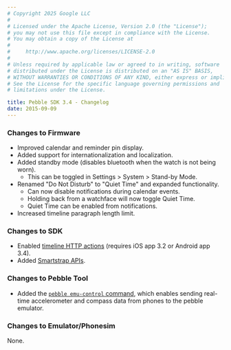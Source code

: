 ```yaml
---
# Copyright 2025 Google LLC
#
# Licensed under the Apache License, Version 2.0 (the "License");
# you may not use this file except in compliance with the License.
# You may obtain a copy of the License at
#
#     http://www.apache.org/licenses/LICENSE-2.0
#
# Unless required by applicable law or agreed to in writing, software
# distributed under the License is distributed on an "AS IS" BASIS,
# WITHOUT WARRANTIES OR CONDITIONS OF ANY KIND, either express or implied.
# See the License for the specific language governing permissions and
# limitations under the License.

title: Pebble SDK 3.4 - Changelog
date: 2015-09-09
--- 
```


### Changes to Firmware

* Improved calendar and reminder pin display.
* Added support for internationalization and localization.
* Added standby mode (disables bluetooth when the watch is not being worn).
  * This can be toggled in Settings > System > Stand-by Mode.
* Renamed "Do Not Disturb" to "Quiet Time" and expanded functionality.
  * Can now disable notifications during calendar events.
  * Holding back from a watchface will now toggle Quiet Time.
  * Quiet Time can be enabled from notifications.
* Increased timeline paragraph length limit.

### Changes to SDK

* Enabled [timeline HTTP actions](/guides/pebble-timeline/pin-structure/) (requires iOS app 3.2 or Android app 3.4).
* Added [Smartstrap APIs](/guides/smartstraps/).


### Changes to Pebble Tool

* Added the [`pebble emu-control` command](/guides/tools-and-resources/pebble-tool/),
  which enables sending real-time accelerometer and compass data from phones
  to the pebble emulator.

### Changes to Emulator/Phonesim

None.

